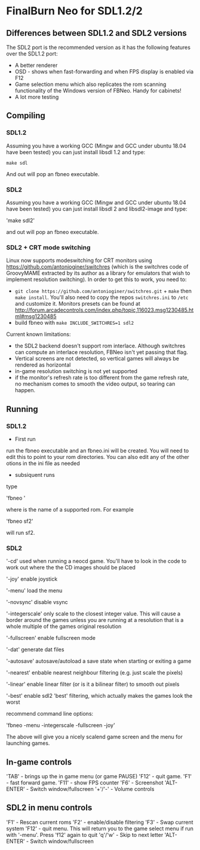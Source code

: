 # FinalBurn Neo for SDL1.2/2 

## Differences between SDL1.2 and SDL2 versions

The SDL2 port is the recommended version as it has the following features over the SDL1.2 port:

* A better renderer
* OSD  - shows when fast-forwarding and when FPS display is enabled via F12
* Game selection menu which also replicates the rom scanning functionality of the Windows version of FBNeo. Handy for cabinets!
* A lot more testing

## Compiling
### SDL1.2

Assuming you have a working GCC (Mingw and GCC under ubuntu 18.04 have been tested) you can just install libsdl 1.2 and type:

`make sdl`

And out will pop an fbneo executable.

### SDL2

Assuming you have a working GCC (Mingw and GCC under ubuntu 18.04 have been tested) you can just install libsdl 2 and libsdl2-image and type:

'make sdl2'

and out will pop an fbneo executable.

### SDL2 + CRT mode switching

Linux now supports modeswitching for CRT monitors using https://github.com/antonioginer/switchres (which is the switchres code of GroovyMAME extracted by its author as a library for emulators that wish to implement resolution switching). In order to get this to work, you need to:
  * `git clone https://github.com/antonioginer/switchres.git` + `make` then `make install`. You'll also need to copy the repos `switchres.ini` to `/etc` and customize it. Monitors presets can be found at http://forum.arcadecontrols.com/index.php/topic,116023.msg1230485.html#msg1230485
  * build fbneo with `make INCLUDE_SWITCHRES=1 sdl2`

Current known limitations:
  * the SDL2 backend doesn't support rom interlace. Although switchres can compute an interlace resolution, FBNeo isn't yet passing that flag.
  * Vertical screens are not detected, so vertical games will always be rendered as horizontal
  * in-game resolution switching is not yet supported
  * if the monitor's refresh rate is too different from the game refresh rate, no mechanism comes to smooth the video output, so tearing can happen.

## Running

### SDL1.2

* First run

run the fbneo executable and an fbneo.ini will be created. You will need to edit this to point to your rom directories. You can also edit any of the other otions in the ini file as needed

* subsiquent runs

type 

'fbneo <romname>' 

where <romname> is the name of a supported rom. For example

'fbneo sf2'

will run sf2. 

### SDL2

'-cd' used when running a neocd game. You'll have to look in the code to work out where the the CD images should be placed

'-joy' enable joystick

'-menu' load the menu

'-novsync' disable vsync

'-integerscale' only scale to the closest integer value. This will cause a border around the games unless you are running at a resolution that is a whole multiple of the games original resolution

'-fullscreen' enable fullscreen mode

'-dat' generate dat files

'-autosave' autosave/autoload a save state when starting or exiting a game

'-nearest' enbable nearest neighbour filtering (e.g. just scale the pixels)

'-linear' enable linear filter (or is it a bilinear filter) to smooth out pixels

'-best' enable sdl2 'best' filtering, which actually makes the games look the worst
 

recommend command line options:

'fbneo -menu -integerscale -fullscreen -joy'

The above will give you a nicely scalend game screen and the menu for launching games. 

## In-game controls

'TAB' - brings up the in game menu (or game PAUSE)
'F12' - quit game.
'F1' - fast forward game.
'F11' - show FPS counter
'F6' - Screenshot
'ALT-ENTER' - Switch window/fullscreen
'+'/'-' - Volume controls

## SDL2 in menu controls

'F1' - Rescan current roms
'F2' - enable/disable filtering
'F3' - Swap current system
'F12' - quit menu. This will return you to the game select menu if run with '-menu'. Press 'f12' again to quit 
'q'/'w' - Skip to next letter
'ALT-ENTER' - Switch window/fullscreen